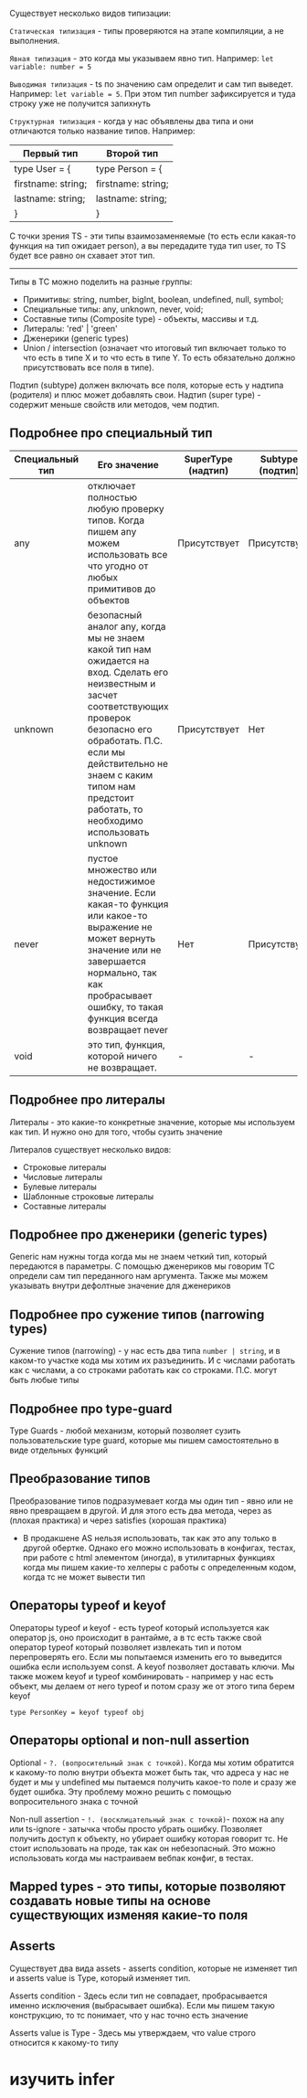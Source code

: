 Существует несколько видов типизации:

`Статическая типизация` - типы проверяются на этапе компиляции, а не выполнения.

`Явная типизация` - это когда мы указываем явно тип. Например: `let variable: number = 5`

`Выводимая типизация` - ts по значению сам определит и сам тип выведет. Например:  `let variable = 5`. При этом тип number зафиксируется и туда строку уже не получится запихнуть

`Структурная типизация`  - когда у нас объявлены два типа и они отличаются только название типов. Например: 

| Первый тип | Второй тип  | 
|------------|-------------|
| type User = {        | type Person = { |
|   firstname: string; |  firstname: string; |
|   lastname: string;  |  lastname: string; |
| }                    | } |

С точки зрения TS - эти типы взаимозаменяемые (то есть если какая-то функция на тип ожидает person), а вы передадите туда тип user, то TS будет все равно он схавает этот тип.

---

Типы в ТС можно поделить на разные группы:
- Примитивы: string, number, bigInt, boolean, undefined, null, symbol;
- Специальные типы: any, unknown, never, void;
- Составные типы (Composite type) - объекты, массивы и т.д.
- Литералы: 'red' | 'green'
- Дженерики (generic types)
- Union / intersection (означает что итоговый тип включает только то что есть в типе Х и то что есть в типе Y. То есть обязательно должно присутствовать все поля в типе). 

Подтип (subtype) должен включать все поля, которые есть у надтипа (родителя) и плюс может добавлять свои. Надтип (super type) - содержит меньше свойств или методов, чем подтип. 

## Подробнее про специальный тип

| Специальный тип | Его значение | SuperType (надтип) | Subtype (подтип) |
|------------|---------|---------|---------|
| any  | отключает полностью любую проверку типов. Когда пишем any можем использовать все что угодно от любых примитивов до объектов | Присутствует | Присутствует |
| unknown | безопасный аналог any, когда мы не знаем какой тип нам ожидается на вход. Сделать его неизвестным и засчет соответствующих проверок безопасно его обработать. П.С. если мы действительно не знаем с каким типом нам предстоит работать, то необходимо использовать unknown | Присутствует  | Нет  |
| never    | пустое множество или недостижимое значение. Если какая-то функция или какое-то выражение не может вернуть значение или не завершается нормально, так как пробрасывает ошибку, то такая функция всегда возвращает never | Нет  | Присутствует |
| void    | это тип, функция, которой ничего не возвращает. | -  | -  |

## Подробнее про литералы

Литералы - это какие-то конкретные значение, которые мы используем как тип. И нужно оно для того, чтобы сузить значение

Литералов существует несколько видов:
- Строковые литералы
- Числовые литералы
- Булевые литералы
- Шаблонные строковые литералы
- Составные литералы

## Подробнее про дженерики (generic types)

Generic нам нужны тогда когда мы не знаем четкий тип, который передаются в параметры.
С помощью дженериков мы говорим ТС определи сам тип переданного нам аргумента. Также 
мы можем указывать внутри дефолтные значение для дженериков

## Подробнее про сужение типов (narrowing types) 

Сужение типов (narrowing) - у нас есть два типа `number | string`, и в каком-то 
участке кода мы хотим их разъединить. И с числами работать как с числами, а со
строками работать как со строками. П.С. могут быть любые типы


## Подробнее про type-guard

Type Guards - любой механизм, который позволяет сузить пользовательские type guard, которые мы пишем самостоятельно в виде отдельных функций

## Преобразование типов

Преобразование типов подразумевает когда мы один тип - явно или не явно
превращаем в другой. И для этого есть два метода, через as (плохая практика)
и через satisfies (хорошая практика)

- В продакшене AS нельзя использовать, так как это any только в другой обертке. Однако его можно использовать в конфигах, тестах, при работе с
html элементом (иногда), в утилитарных функциях когда мы пишем какие-то хелперы с работы с определенным кодом, когда тс не может вывести тип

## Операторы typeof и keyof

Операторы typeof и keyof - есть typeof который используется как оператор js, оно происходит в рантайме, а в тс есть также свой оператор typeof который позволяет извлекать тип и потом перепроверять его. Если мы попытаемся изменить его то выведится ошибка если используем const. А keyof позволяет доставать ключи. Мы также можем keyof и typeof комбинировать - например у нас есть объект, мы делаем от него typeof и потом сразу же от этого типа берем keyof

`type PersonKey = keyof typeof obj`

## Операторы optional и non-null assertion

Optional - `?. (вопросительный знак с точкой)`. Когда мы хотим обратится к какому-то полю внутри объекта может быть так, что адреса у нас не будет и мы у undefined мы пытаемся получить какое-то поле и сразу же будет ошибка. Эту проблему можно решить с помощью вопросительного знака с точной

Non-null assertion - `!. (восклицательный знак с точкой)`- похож на any или ts-ignore - затычка чтобы просто убрать ошибку. Позволяет получить доступ к объекту, но убирает ошибку которая говорит тс. Не стоит использовать на проде, так как он небезопасный. Это можно использовать когда мы настраиваем вебпак конфиг, в тестах.

## Mapped types - это типы, которые позволяют создавать новые типы на основе существующих изменяя какие-то поля

## Asserts

Существует два вида assets - asserts condition, которые не изменяет тип
и asserts value is Type, который изменяет тип.

Asserts condition - Здесь если тип не совпадает, пробрасывается именно исключения (выбрасывает ошибка).
Если мы пишем такую конструкцию, то тс понимает, что у нас точно есть значение

Asserts value is Type - Здесь мы утверждаем, что value строго относится к какому-то типу

# изучить infer
